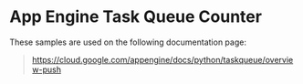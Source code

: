 # App Engine Task Queue Counter

<!-- auto-doc-link -->
These samples are used on the following documentation page:

> https://cloud.google.com/appengine/docs/python/taskqueue/overview-push

<!-- end-auto-doc-link -->
